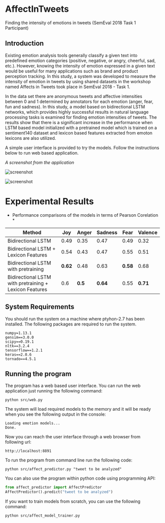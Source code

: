# AffectInTweets
Finding the intensity of emotions in tweets (SemEval 2018 Task 1 Participant)

## Introduction

Existing emotion analysis tools generally classify a given text into predefined emotion categories (positive, negative, or angry, cheerful, sad, etc.).
However, knowing the intensity of emotion expressed in a given text would be useful for many applications such as brand and product perception tracking.
In this study, a system was developed to measure the intensity of emotion in tweets by using shared datasets in the workshop named  Affects in Tweets took place in SemEval 2018 - Task 1.

In the data set there are anonymous tweets and affective intensities between 0 and 1 determined by annotators for each emotion (anger, fear, fun and sadness).
In this study, a model based on bidirectional LSTM networks, which provides highly successful results in natural language processing tasks is examined for finding emotion intensities of tweets.
The results show that there is a significant increase in the performance when LSTM based model initialized with a pretrained model which is trained on a sentiment140 dataset and lexicon based features extracted from emoton lexicons are also utilized.

A simple user interface is provided to try the models. Follow the instructions below to run web based application.

*A screenshot from the application*

![screenshot](../master/resources/assets/Capture1.PNG?raw=true)

![screenshot](../master/resources/assets/Capture2.PNG?raw=true)

# Experimental Results
* Performance comparisons of the models in terms of Pearson Corelation *

| **Method** | **Joy** | **Anger** | **Sadness** | **Fear** | **Valence** |
|--------------------------------------------------------|------|-------|---------|------|---------|
| Bidirectional LSTM | 0.49 | 0.35 | 0.47 | 0.49 | 0.32 |
| Bidirectional LSTM + Lexicon Features | 0.54 | 0.43 | 0.47 | 0.55 | 0.51 |
| Bidirectional LSTM with pretraining | **0.62** | 0.48 | 0.63 | **0.58** | 0.68 |
| Bidirectional LSTM with pretraining + Lexicon Features | 0.6 | **0.5** | **0.64** | 0.55 | **0.71** |

## System Requirements
You should run the system on a machine where ptyhon-2.7 has been installed.
The following packages are required to run the system.
```
numpy=1.13.1
gensim==3.0.0
scipy==0.19.1
nltk==3.2.4
tensorflow==1.2.1
keras==2.0.6
tornado==4.5.1
```

## Running the program
The program has a web based user interface. 
You can run the web application just running the following command:
```
python src/web.py
```

The system will load required models to the memory and it will be ready when you see the following output in the console:
```
Loading emotion models...
Done.
```

Now you can reach the user interface through a web browser from following url:
```
http://localhost:8891
```

To run the program from command line run the following code:
```
python src/affect_predictor.py "tweet to be analyzed"
```

You can also use the program within python code using programming API:
```python
from affect_predictor import AffectPredictor
AffectPredictor().predict("tweet to be analyzed")
```

If you want to train models from scratch, you can use the following command:
```
python src/affect_model_trainer.py
```
